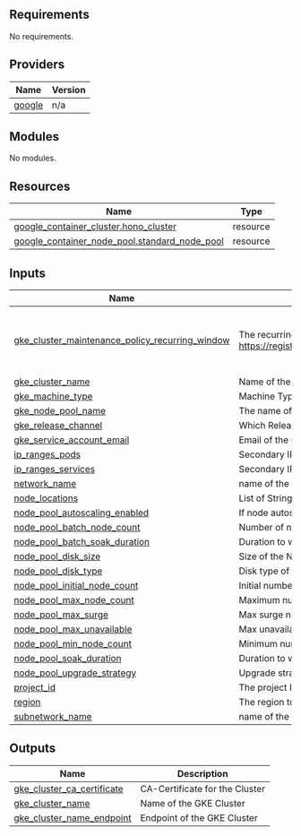 ## Requirements

No requirements.

## Providers

| Name | Version |
|------|---------|
| <a name="provider_google"></a> [google](#provider\_google) | n/a |

## Modules

No modules.

## Resources

| Name | Type |
|------|------|
| [google_container_cluster.hono_cluster](https://registry.terraform.io/providers/hashicorp/google/latest/docs/resources/container_cluster) | resource |
| [google_container_node_pool.standard_node_pool](https://registry.terraform.io/providers/hashicorp/google/latest/docs/resources/container_node_pool) | resource |

## Inputs

| Name | Description | Type | Default | Required |
|------|-------------|------|---------|:--------:|
| <a name="input_gke_cluster_maintenance_policy_recurring_window"></a> [gke\_cluster\_maintenance\_policy\_recurring\_window](#input\_gke\_cluster\_maintenance\_policy\_recurring\_window) | The recurring window maintenance policy for the cluster. For details see: https://registry.terraform.io/providers/hashicorp/google/5.15.0/docs/resources/container_cluster#nested_maintenance_policy | <pre>object({<br>    start_time = string,<br>    end_time = string,<br>    recurrence = string<br>  })</pre> | n/a | yes |
| <a name="input_gke_cluster_name"></a> [gke\_cluster\_name](#input\_gke\_cluster\_name) | Name of the GKE Cluster | `string` | n/a | yes |
| <a name="input_gke_machine_type"></a> [gke\_machine\_type](#input\_gke\_machine\_type) | Machine Type for node\_pools | `string` | n/a | yes |
| <a name="input_gke_node_pool_name"></a> [gke\_node\_pool\_name](#input\_gke\_node\_pool\_name) | The name of the Node Pool in the Hono Cluster | `string` | n/a | yes |
| <a name="input_gke_release_channel"></a> [gke\_release\_channel](#input\_gke\_release\_channel) | Which Release Channel to use for the Cluster | `string` | n/a | yes |
| <a name="input_gke_service_account_email"></a> [gke\_service\_account\_email](#input\_gke\_service\_account\_email) | Email of the GKE Service Account | `string` | n/a | yes |
| <a name="input_ip_ranges_pods"></a> [ip\_ranges\_pods](#input\_ip\_ranges\_pods) | Secondary IP Ranges in Subnetwork for Pods | `string` | n/a | yes |
| <a name="input_ip_ranges_services"></a> [ip\_ranges\_services](#input\_ip\_ranges\_services) | Secondary IP Ranges in Subnetwork for Services | `string` | n/a | yes |
| <a name="input_network_name"></a> [network\_name](#input\_network\_name) | name of the network | `string` | n/a | yes |
| <a name="input_node_locations"></a> [node\_locations](#input\_node\_locations) | List of Strings for the Node Locations | `list(string)` | n/a | yes |
| <a name="input_node_pool_autoscaling_enabled"></a> [node\_pool\_autoscaling\_enabled](#input\_node\_pool\_autoscaling\_enabled) | If node autoscaling should be enabled | `string` | n/a | yes |
| <a name="input_node_pool_batch_node_count"></a> [node\_pool\_batch\_node\_count](#input\_node\_pool\_batch\_node\_count) | Number of nodes to drain in a batch during blue-green upgrade process | `number` | n/a | yes |
| <a name="input_node_pool_batch_soak_duration"></a> [node\_pool\_batch\_soak\_duration](#input\_node\_pool\_batch\_soak\_duration) | Duration to wait after each batch finishes draining during blue-green upgrade process | `string` | n/a | yes |
| <a name="input_node_pool_disk_size"></a> [node\_pool\_disk\_size](#input\_node\_pool\_disk\_size) | Size of the Node Pool Disk | `number` | n/a | yes |
| <a name="input_node_pool_disk_type"></a> [node\_pool\_disk\_type](#input\_node\_pool\_disk\_type) | Disk type of the Node Pool | `string` | n/a | yes |
| <a name="input_node_pool_initial_node_count"></a> [node\_pool\_initial\_node\_count](#input\_node\_pool\_initial\_node\_count) | Initial number of nodes | `number` | n/a | yes |
| <a name="input_node_pool_max_node_count"></a> [node\_pool\_max\_node\_count](#input\_node\_pool\_max\_node\_count) | Maximum number of nodes per zone | `number` | n/a | yes |
| <a name="input_node_pool_max_surge"></a> [node\_pool\_max\_surge](#input\_node\_pool\_max\_surge) | Max surge nodes during surge upgrade process | `number` | n/a | yes |
| <a name="input_node_pool_max_unavailable"></a> [node\_pool\_max\_unavailable](#input\_node\_pool\_max\_unavailable) | Max unavailable nodes during surge upgrade process | `number` | n/a | yes |
| <a name="input_node_pool_min_node_count"></a> [node\_pool\_min\_node\_count](#input\_node\_pool\_min\_node\_count) | Minimum number of nodes per zone | `number` | n/a | yes |
| <a name="input_node_pool_soak_duration"></a> [node\_pool\_soak\_duration](#input\_node\_pool\_soak\_duration) | Duration to wait after all batches are drained during blue-green upgrade process | `string` | n/a | yes |
| <a name="input_node_pool_upgrade_strategy"></a> [node\_pool\_upgrade\_strategy](#input\_node\_pool\_upgrade\_strategy) | Upgrade strategy for node pool | `string` | n/a | yes |
| <a name="input_project_id"></a> [project\_id](#input\_project\_id) | The project ID to deploy to | `string` | n/a | yes |
| <a name="input_region"></a> [region](#input\_region) | The region to deploy to | `string` | n/a | yes |
| <a name="input_subnetwork_name"></a> [subnetwork\_name](#input\_subnetwork\_name) | name of the subnetwork | `string` | n/a | yes |

## Outputs

| Name | Description |
|------|-------------|
| <a name="output_gke_cluster_ca_certificate"></a> [gke\_cluster\_ca\_certificate](#output\_gke\_cluster\_ca\_certificate) | CA-Certificate for the Cluster |
| <a name="output_gke_cluster_name"></a> [gke\_cluster\_name](#output\_gke\_cluster\_name) | Name of the GKE Cluster |
| <a name="output_gke_cluster_name_endpoint"></a> [gke\_cluster\_name\_endpoint](#output\_gke\_cluster\_name\_endpoint) | Endpoint of the GKE Cluster |
